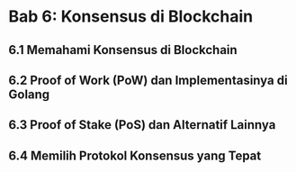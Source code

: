 # Bab 6: Konsensus di Blockchain

## 6.1 Memahami Konsensus di Blockchain
## 6.2 Proof of Work (PoW) dan Implementasinya di Golang
## 6.3 Proof of Stake (PoS) dan Alternatif Lainnya
## 6.4 Memilih Protokol Konsensus yang Tepat
